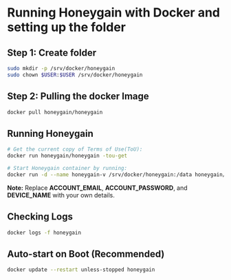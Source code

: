 # Running Honeygain with Docker and setting up the folder

## Step 1: Create folder
```bash
sudo mkdir -p /srv/docker/honeygain
sudo chown $USER:$USER /srv/docker/honeygain
```

## Step 2: Pulling the docker Image
```bash
docker pull honeygain/honeygain
```

## Running Honeygain
```bash
# Get the current copy of Terms of Use(ToU):
docker run honeygain/honeygain -tou-get

# Start Honeygain container by running:
docker run -d --name honeygain-v /srv/docker/honeygain:/data honeygain/honeygain -tou-accept -email "ACCOUNT_EMAIL" -pass "ACCOUNT_PASSWORD" -device "DEVICE_NAME"
```
**Note:** Replace **ACCOUNT_EMAIL**, **ACCOUNT_PASSWORD**, and **DEVICE_NAME** with your own details.

## Checking Logs
```bash
docker logs -f honeygain
```

## Auto-start on Boot (Recommended)
```bash
docker update --restart unless-stopped honeygain
```
